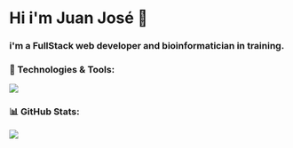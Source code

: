 # Hi i'm Juan José 👋

### i'm a FullStack web developer and bioinformatician in training.

### 🧰 Technologies & Tools:
 ![](https://img.shields.io/badge/code-python-yellow?style=plastic&logo=appveyor)

### 📊 GitHub Stats:

<img align="center" src="https://github-readme-stats.vercel.app/api/top-langs/?username=juanjo255&theme=radical" />

<!--
**juanjo255/juanjo255** is a ✨ _special_ ✨ repository because its `README.md` (this file) appears on your GitHub profile.

Here are some ideas to get you started:

- 🔭 I’m currently working on ...
- 🌱 I’m currently learning ...
- 👯 I’m looking to collaborate on ...
- 🤔 I’m looking for help with ...
- 💬 Ask me about ...
- 📫 How to reach me: ...
- 😄 Pronouns: ...
- ⚡ Fun fact: ...
-->
